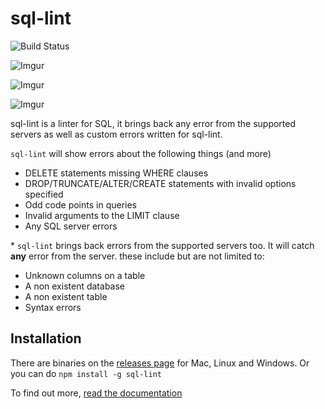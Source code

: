 # sql-lint  

![Build Status](https://travis-ci.org/joereynolds/sql-lint.svg?branch=typescript)

![Imgur](https://i.imgur.com/Le90iGL.png)

![Imgur](https://i.imgur.com/rJ3h34b.png)

![Imgur](https://i.imgur.com/lo7MMoI.png)

sql-lint is a linter for SQL, it brings back any error from the supported servers
as well as custom errors written for sql-lint.

`sql-lint` will show errors about the following things (and more)

- DELETE statements missing WHERE clauses
- DROP/TRUNCATE/ALTER/CREATE statements with invalid options specified
- Odd code points in queries
- Invalid arguments to the LIMIT clause
- Any SQL server errors

\* `sql-lint` brings back errors from the supported servers too. It will catch **any** error from the server.
these include but are not limited to:

- Unknown columns on a table 
- A non existent database
- A non existent table
- Syntax errors


## Installation

There are binaries on the [releases
page](https://github.com/joereynolds/sql-lint/releases) for Mac, Linux and
Windows.  Or you can do `npm install -g sql-lint`

To find out more, [read the documentation](https://sql-lint.readthedocs.io/)
